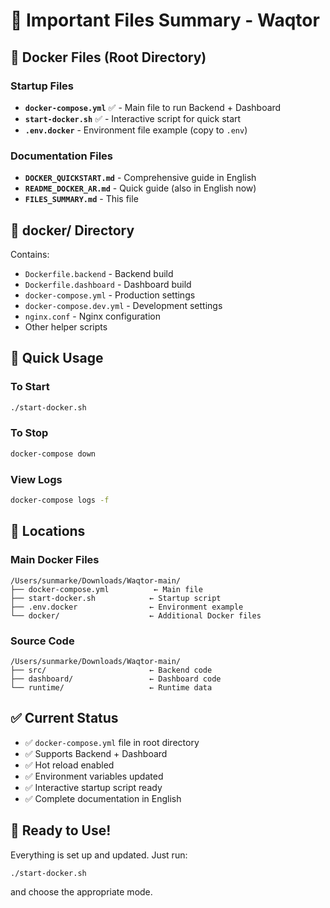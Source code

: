 # 📁 Important Files Summary - Waqtor

## 🐳 Docker Files (Root Directory)

### Startup Files

- **`docker-compose.yml`** ✅ - Main file to run Backend + Dashboard
- **`start-docker.sh`** ✅ - Interactive script for quick start
- **`.env.docker`** - Environment file example (copy to `.env`)

### Documentation Files

- **`DOCKER_QUICKSTART.md`** - Comprehensive guide in English
- **`README_DOCKER_AR.md`** - Quick guide (also in English now)
- **`FILES_SUMMARY.md`** - This file

## 📂 docker/ Directory

Contains:

- `Dockerfile.backend` - Backend build
- `Dockerfile.dashboard` - Dashboard build
- `docker-compose.yml` - Production settings
- `docker-compose.dev.yml` - Development settings
- `nginx.conf` - Nginx configuration
- Other helper scripts

## 🎯 Quick Usage

### To Start

```bash
./start-docker.sh
```

### To Stop

```bash
docker-compose down
```

### View Logs

```bash
docker-compose logs -f
```

## 📍 Locations

### Main Docker Files

```text
/Users/sunmarke/Downloads/Waqtor-main/
├── docker-compose.yml          ← Main file
├── start-docker.sh            ← Startup script
├── .env.docker                ← Environment example
└── docker/                    ← Additional Docker files
```

### Source Code

```text
/Users/sunmarke/Downloads/Waqtor-main/
├── src/                       ← Backend code
├── dashboard/                 ← Dashboard code
└── runtime/                   ← Runtime data
```

## ✅ Current Status

- ✅ `docker-compose.yml` file in root directory
- ✅ Supports Backend + Dashboard
- ✅ Hot reload enabled
- ✅ Environment variables updated
- ✅ Interactive startup script ready
- ✅ Complete documentation in English

## 🎉 Ready to Use!

Everything is set up and updated. Just run:

```bash
./start-docker.sh
```

and choose the appropriate mode.
